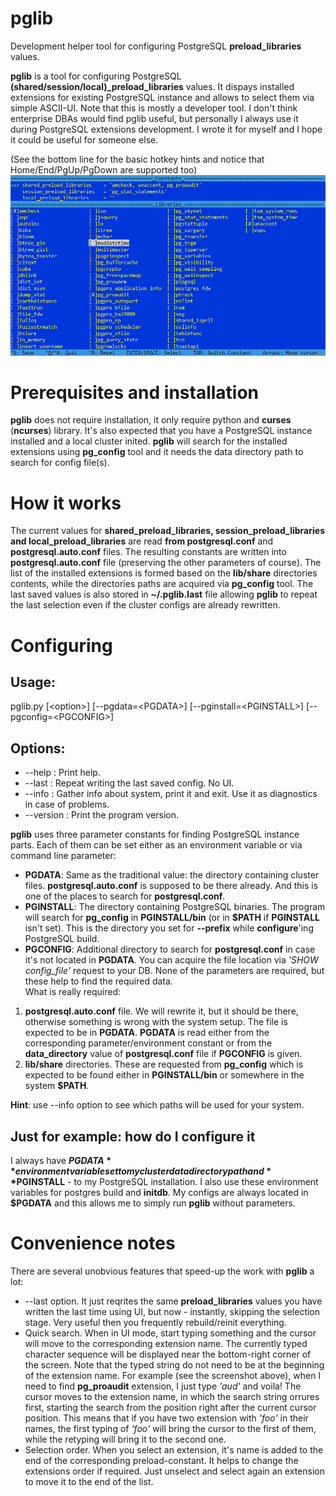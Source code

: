 # pglib
Development helper tool for configuring PostgreSQL **preload_libraries** values.

**pglib** is a tool for configuring PostgreSQL **(shared/session/local)_preload_libraries** values. It dispays installed extensions for existing PostgreSQL instance and allows to select them via simple ASCII-UI.
Note that this is mostly a developer tool. I don't think enterprise DBAs would find pglib useful, but personally I always use it during PostgreSQL extensions development. I wrote it for myself and I hope it could be useful for someone else.

(See the bottom line for the basic hotkey hints and notice that Home/End/PgUp/PgDown are supported too)
![Screenshot](/pglib_screen.png)

# Prerequisites and installation
**pglib** does not require installation, it only require python and **curses** (**ncurses**) library. It's also expected that you have a PostgreSQL instance installed and a local cluster inited. **pglib** will search for the installed extensions using **pg_config** tool and it needs the data directory path to search for config file(s).

# How it works
The current values for **shared_preload_libraries, session_preload_libraries and local_preload_libraries** are read **from postgresql.conf** and **postgresql.auto.conf** files. The resulting constants are written into **postgresql.auto.conf** file (preserving the other parameters of course). The list of the installed extensions is formed based on the **lib/share** directories contents, while the directories paths are acquired via **pg_config** tool. The last saved values is also stored in **~/.pglib.last** file allowing **pglib** to repeat the last selection even if the cluster configs are already rewritten.

# Configuring
## Usage:
pglib.py [\<option\>] [--pgdata=\<PGDATA\>] [--pginstall=\<PGINSTALL\>] [--pgconfig=\<PGCONFIG\>]
## Options:
- --help : Print help.
- --last : Repeat writing the last saved config. No UI.
- --info : Gather info about system, print it and exit. Use it as diagnostics in case of problems.
- --version : Print the program version.

**pglib** uses three parameter constants for finding PostgreSQL instance parts. Each of them can be set either as an environment variable or via command line parameter:
* **PGDATA**: Same as the traditional value: the directory containing cluster files. **postgresql.auto.conf** is supposed to be there already. And this is one of the places to search for **postgresql.conf**.
* **PGINSTALL**: The directory containing PostgreSQL binaries. The program will search for **pg_config** in **PGINSTALL/bin** (or in **$PATH** if **PGINSTALL** isn't set). This is the directory you set for **--prefix** while **configure**'ing PostgreSQL build.
* **PGCONFIG**: Additional directory to search for **postgresql.conf** in case it's not located in **PGDATA**. You can acquire the file location via *'SHOW config_file'* request to your DB.
None of the parameters are required, but these help to find the required data.\
What is really required:
1. **postgresql.auto.conf** file. We will rewrite it, but it should be there, otherwise something is wrong with the system setup. The file is expected to be in **PGDATA**. **PGDATA** is read either from the corresponding parameter/environment constant or from the **data_directory** value of **postgresql.conf** file if **PGCONFIG** is given.
2. **lib/share** directories. These are requested from **pg_config** which is expected to be found either in **PGINSTALL/bin** or somewhere in the system **$PATH**.

**Hint**: use --info option to see which paths will be used for your system.

## Just for example: how do I configure it
I always have **$PGDATA** environment variable set to my cluster data directory path and **$PGINSTALL** - to my PostgreSQL installation. I also use these environment variables for postgres build and **initdb**. My configs are always located in **$PGDATA** and this allows me to simply run **pglib** without parameters.

# Convenience notes
There are several unobvious features that speed-up the work with **pglib** a lot:
* --last option. It just reqrites the same **preload_libraries** values you have written the last time using UI, but now - instantly, skipping the selection stage. Very useful then you frequently rebuild/reinit everything.
* Quick search. When in UI mode, start typing something and the cursor will move to the corresponding extension name. The currently typed character sequence will be displayed near the bottom-right corner of the screen. Note that the typed string do not need to be at the beginning of the extension name. For example (see the screenshot above), when I need to find **pg_proaudit** extension, I just type *'aud'* and voila! The cursor moves to the extension name, in which the search string orrures first, starting the search from the position right after the current cursor position. This means that if you have two extension with *'foo'* in their names, the first typing of *'foo'* will bring the cursor to the first of them, while the retyping will bring it to the second one.
* Selection order. When you select an extension, it's name is added to the end of the corresponding preload-constant. It helps to change the extensions order if required. Just unselect and select again an extension to move it to the end of the list.
